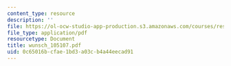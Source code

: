 ```yaml
---
content_type: resource
description: ''
file: https://ol-ocw-studio-app-production.s3.amazonaws.com/courses/res-12-000-evolution-of-physical-oceanography-spring-2007/0c65016bcfae1bd3a03cb4a44eecad91_wunsch_105107.pdf
file_type: application/pdf
resourcetype: Document
title: wunsch_105107.pdf
uid: 0c65016b-cfae-1bd3-a03c-b4a44eecad91
---
```

